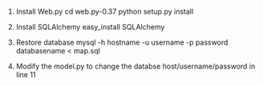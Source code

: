 
1. Install Web.py
cd web.py-0.37
python setup.py install

2. Install SQLAlchemy
easy_install SQLAlchemy

3. Restore database
mysql -h hostname -u username -p password databasename < map.sql

4. Modify the model.py to change the databse host/username/password in line 11
